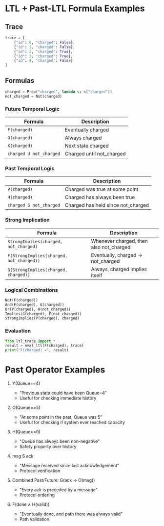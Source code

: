 # LTL + Past-LTL Formula Examples

## Trace
```python
trace = [
    {"id": 0, "charged": False},
    {"id": 1, "charged": False},
    {"id": 2, "charged": True},
    {"id": 3, "charged": True},
    {"id": 4, "charged": False}
]
```

## Formulas
```python
charged = Prop("charged", lambda s: s["charged"])
not_charged = Not(charged)
```

### Future Temporal Logic
| Formula | Description |
|---------|-------------|
| `F(charged)` | Eventually charged |
| `G(charged)` | Always charged |
| `X(charged)` | Next state charged |
| `charged U not_charged` | Charged until not_charged |

### Past Temporal Logic
| Formula | Description |
|---------|-------------|
| `P(charged)` | Charged was true at some point |
| `H(charged)` | Charged has always been true |
| `charged S not_charged` | Charged has held since not_charged |

### Strong Implication
| Formula | Description |
|---------|-------------|
| `StrongImplies(charged, not_charged)` | Whenever charged, then also not_charged |
| `F(StrongImplies(charged, not_charged))` | Eventually, charged → not_charged |
| `G(StrongImplies(charged, charged))` | Always, charged implies itself |

### Logical Combinations
```python
Not(F(charged))              
And(F(charged), G(charged)) 
Or(P(charged), H(not_charged))
Implies(G(charged), F(not_charged))
StrongImplies(P(charged), charged)
```

### Evaluation
```python
from ltl_trace import *
result = eval_ltl(F(charged), trace)
print("F(charged) =", result)
```

# Past Operator Examples

1. Y(Queue==4)
   - "Previous state could have been Queue=4"
   - Useful for checking immediate history

2. O(Queue==5)
   - "At some point in the past, Queue was 5"
   - Useful for checking if system ever reached capacity

3. H(Queue>=0)
   - "Queue has always been non-negative"
   - Safety property over history

4. msg S ack
   - "Message received since last acknowledgement"
   - Protocol verification

5. Combined Past/Future:
   G(ack → O(msg))
   - "Every ack is preceded by a message"
   - Protocol ordering

6. F(done ∧ H(valid))
   - "Eventually done, and path there was always valid"
   - Path validation
